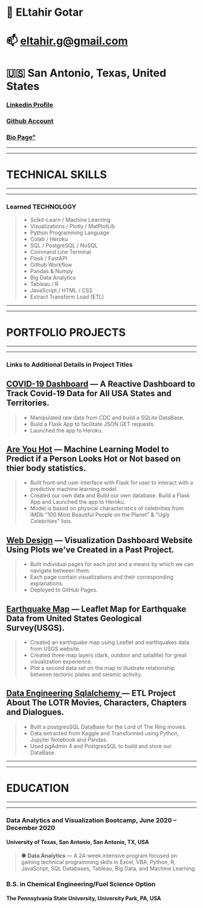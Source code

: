 # 👤 ELtahir Gotar
# 📫 eltahir.g@gmail.com
# 🇺🇸 San Antonio, Texas, United States

### [Linkedin Profile](https://linkedin.com/in/eltahirgotar)

### [Github Account](https://github.com/gotar1)

### [Bio Page"](https://gotar1.github.io/)

*****
*****
# TECHNICAL SKILLS
*****
*****

### Learned TECHNOLOGY

> * Scikit-Learn / Machine Learning 
> * Visualizations / Plotly / MatPlotLib
> * Python Programming Language
> * Colab / Heroku
> * SQL / PostgreSQL / NoSQL 
> * Command Line Terminal
> * Flask / FastAPI
> * Github Workflow
> * Pandas & Numpy
> * Big Data Analytics
> * Tableau / R
> * JavaScript / HTML / CSS
> * Extract Transform Load (ETL)

 
*****
*****
# PORTFOLIO PROJECTS
*****
*****

### Links to Additional Details in Project Titles

## [COVID-19 Dashboard](https://covid-19-infection-dashboard.herokuapp.com/) — A Reactive Dashboard to Track Covid-19 Data for All USA States and Territories.

> * Manipulated raw data from CDC and build a SQLite DataBase.
> * Build a Flask App to facilitate JSON GET requests.
> * Launched the app to Heroku.

## [Are You Hot](https://are-you-hot.herokuapp.com/) — Machine Learning Model to Predict if a Person Looks Hot or Not based on thier body statistics. 

> * Built front-end user interface with Flask for user to interact with a predictive machine learning model.
> * Created our own data and Build our own database. Build a Flask App and Launched the app to Heroku.
> * Model is based on physical characteristics of celebrities from  IMDb "100 Most Beautiful People on the Planet" & "Ugly Celebrities" lists.

## [Web Design](https://gotar1.github.io/Web-Design-Challenge) — Visualization Dashboard Website Using Plots we've Created in a Past Project.

> * Built individual pages for each plot and a means by which we can navigate between them.
> * Each page contain visualizations and their corresponding explanations.
> * Deployed to GitHub Pages.

## [Earthquake Map](https://gotar1.github.io/leaflet-challenge/) — Leaflet Map for Earthquake Data from United States Geological Survey(USGS).

> * Created an earthquake map using Leaflet and earthquakes data from USGS website.
> * Created three map layers (dark, outdoor and satallite) for great visualization experience.
> * Plot a second data set on the map to illustrate relationship between tectonic plates and seismic activity.

## [Data Engineering Sqlalchemy ](https://github.com/lazambrano/ETL_Project) — ETL Project About The LOTR Movies, Characters, Chapters and Dialogues. 

> * Built a postgresSQL DataBase for the  Lord of The Ring movies.
> * Data extracted from Kaggle and Transformed using Python, Jupyter Notebook and Pandas.
> * Used pgAdmin 4 and PostgresSQL to build and store our DataBase.


*****
*****
# EDUCATION
*****
*****

### Data Analytics and Visualization Bootcamp, June 2020 – December 2020
#### University of Texas, San Antonio, San Antonio, TX, USA      
> ●	**Data Analytics** — A 24-week intensive program focused on gaining technical programming skills in Excel, VBA, Python, R, JavaScript, SQL Databases, Tableau, Big Data, and Machine Learning.
 
### B.S. in Chemical Engineering/Fuel Science Option
#### The Pennsylvania State University, University Park, PA, USA  



